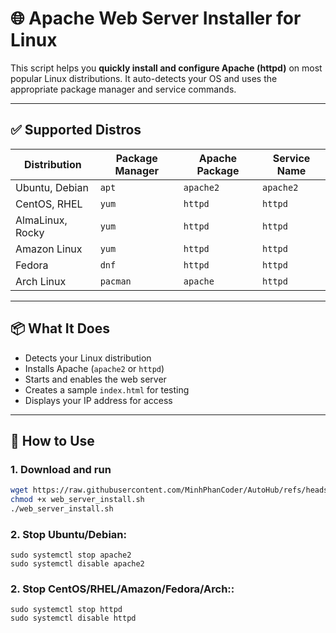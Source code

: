 # 🌐 Apache Web Server Installer for Linux

This script helps you **quickly install and configure Apache (httpd)** on most popular Linux distributions. It auto-detects your OS and uses the appropriate package manager and service commands.

---

## ✅ Supported Distros

| Distribution     | Package Manager | Apache Package | Service Name |
|------------------|------------------|----------------|--------------|
| Ubuntu, Debian   | `apt`            | `apache2`      | `apache2`    |
| CentOS, RHEL     | `yum`            | `httpd`        | `httpd`      |
| AlmaLinux, Rocky | `yum`            | `httpd`        | `httpd`      |
| Amazon Linux     | `yum`            | `httpd`        | `httpd`      |
| Fedora           | `dnf`            | `httpd`        | `httpd`      |
| Arch Linux       | `pacman`         | `apache`       | `httpd`      |

---

## 📦 What It Does

- Detects your Linux distribution
- Installs Apache (`apache2` or `httpd`)
- Starts and enables the web server
- Creates a sample `index.html` for testing
- Displays your IP address for access

---

## 🚀 How to Use

### 1. Download and run

```bash
wget https://raw.githubusercontent.com/MinhPhanCoder/AutoHub/refs/heads/master/web_server_install/web_server_install.sh
chmod +x web_server_install.sh
./web_server_install.sh
```

### 2. Stop Ubuntu/Debian:
```
sudo systemctl stop apache2
sudo systemctl disable apache2
```
### 2. Stop CentOS/RHEL/Amazon/Fedora/Arch::
```
sudo systemctl stop httpd
sudo systemctl disable httpd
```